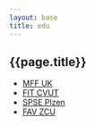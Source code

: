 ```yaml
---
layout: base
title: edu
---
```



## {{page.title}}


* [MFF UK](/edu/mff/)
* [FIT CVUT](/edu/fit-cvut/)
* [SPSE Plzen](/edu/spse-plzen/)
* [FAV ZCU](/edu/fav-zcu/)

